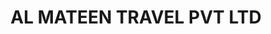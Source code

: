 ---
title: "AL MATEEN TRAVEL PVT LTD"
url: /karachi/al-mateen-travel-pvt-ltd/
shop: travel agency
---